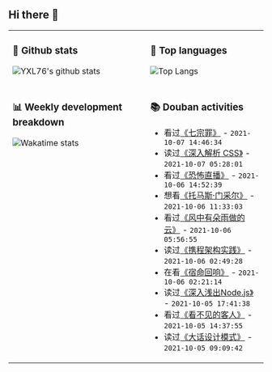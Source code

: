 ## Hi there 👋

<table>
<tr>
<td valign="top" width="54%">

### 🔭 Github stats

![YXL76's github stats](https://github-readme-stats.yxl76.vercel.app/api?username=YXL76&count_private=true&show_icons=true&include_all_commits=true&theme=prussian&line_height=28&disable_animations=true)

</td>

<td valign="top" width="46%">

### 🌱 Top languages

![Top Langs](https://github-readme-stats.yxl76.vercel.app/api/top-langs/?username=YXL76&layout=compact&theme=prussian&langs_count=8&hide=HTML,CSS,SCSS)

</td>
</tr>
<tr>
<td valign="top" width="54%">

### 📊 Weekly development breakdown

![Wakatime stats](https://github-readme-stats.yxl76.vercel.app/api/wakatime?username=YXL76&layout=compact&theme=prussian)


</td>
<td valign="top" width="46%">

### 📚 Douban activities

- 看过[《七宗罪》](http://movie.douban.com/subject/1292223/) - `2021-10-07 14:46:34`
- 读过[《深入解析 CSS》](https://book.douban.com/subject/35021471/) - `2021-10-07 05:28:01`
- 看过[《恐怖直播》](http://movie.douban.com/subject/21360417/) - `2021-10-06 14:52:39`
- 想看[《托马斯·门采尔》](http://movie.douban.com/subject/5147300/) - `2021-10-06 11:33:03`
- 看过[《风中有朵雨做的云》](http://movie.douban.com/subject/26728669/) - `2021-10-06 05:56:55`
- 读过[《携程架构实践》](https://book.douban.com/subject/35030121/) - `2021-10-06 02:49:28`
- 在看[《宿命回响》](http://movie.douban.com/subject/35417875/) - `2021-10-06 02:21:14`
- 读过[《深入浅出Node.js》](https://book.douban.com/subject/25768396/) - `2021-10-05 17:41:38`
- 看过[《看不见的客人》](http://movie.douban.com/subject/26580232/) - `2021-10-05 14:37:55`
- 读过[《大话设计模式》](https://book.douban.com/subject/2334288/) - `2021-10-05 09:09:42`

</td>
</tr>
</table>

<!--
**YXL76/YXL76** is a ✨ _special_ ✨ repository because its `README.md` (this file) appears on your GitHub profile.

Here are some ideas to get you started:

- 🔭 I’m currently working on ...
- 🌱 I’m currently learning ...
- 👯 I’m looking to collaborate on ...
- 🤔 I’m looking for help with ...
- 💬 Ask me about ...
- 📫 How to reach me: ...
- 😄 Pronouns: ...
- ⚡ Fun fact: ...
-->
